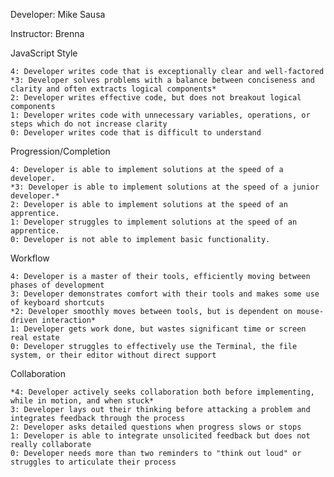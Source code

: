 Developer: Mike Sausa

Instructor: Brenna

JavaScript Style

    4: Developer writes code that is exceptionally clear and well-factored
    *3: Developer solves problems with a balance between conciseness and clarity and often extracts logical components*
    2: Developer writes effective code, but does not breakout logical components
    1: Developer writes code with unnecessary variables, operations, or steps which do not increase clarity
    0: Developer writes code that is difficult to understand

Progression/Completion

    4: Developer is able to implement solutions at the speed of a developer.
    *3: Developer is able to implement solutions at the speed of a junior developer.*
    2: Developer is able to implement solutions at the speed of an apprentice.
    1: Developer struggles to implement solutions at the speed of an apprentice.
    0: Developer is not able to implement basic functionality.

Workflow

    4: Developer is a master of their tools, efficiently moving between phases of development
    3: Developer demonstrates comfort with their tools and makes some use of keyboard shortcuts
    *2: Developer smoothly moves between tools, but is dependent on mouse-driven interaction*
    1: Developer gets work done, but wastes significant time or screen real estate
    0: Developer struggles to effectively use the Terminal, the file system, or their editor without direct support

Collaboration

    *4: Developer actively seeks collaboration both before implementing, while in motion, and when stuck*
    3: Developer lays out their thinking before attacking a problem and integrates feedback through the process
    2: Developer asks detailed questions when progress slows or stops
    1: Developer is able to integrate unsolicited feedback but does not really collaborate
    0: Developer needs more than two reminders to "think out loud" or struggles to articulate their process

